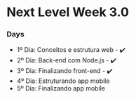 # Next Level Week 3.0

### Days
- 1º Dia: Conceitos e estrutura web - :heavy_check_mark:
- 2º Dia: Back-end com Node.js - :heavy_check_mark:
- 3º Dia: Finalizando front-end - :heavy_check_mark:
- 4º Dia: Estruturando app mobile
- 5º Dia: Finalizando app mobile